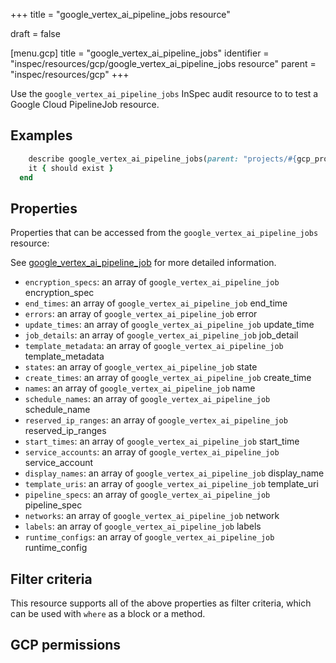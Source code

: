 +++
title = "google_vertex_ai_pipeline_jobs resource"

draft = false


[menu.gcp]
title = "google_vertex_ai_pipeline_jobs"
identifier = "inspec/resources/gcp/google_vertex_ai_pipeline_jobs resource"
parent = "inspec/resources/gcp"
+++

Use the `google_vertex_ai_pipeline_jobs` InSpec audit resource to to test a Google Cloud PipelineJob resource.

## Examples

```ruby
    describe google_vertex_ai_pipeline_jobs(parent: "projects/#{gcp_project_id}/locations/#{pipeline_job['region']}", region: ' value_region') do
    it { should exist }
  end
```

## Properties

Properties that can be accessed from the `google_vertex_ai_pipeline_jobs` resource:

See [google_vertex_ai_pipeline_job](google_vertex_ai_pipeline_job) for more detailed information.

  * `encryption_specs`: an array of `google_vertex_ai_pipeline_job` encryption_spec
  * `end_times`: an array of `google_vertex_ai_pipeline_job` end_time
  * `errors`: an array of `google_vertex_ai_pipeline_job` error
  * `update_times`: an array of `google_vertex_ai_pipeline_job` update_time
  * `job_details`: an array of `google_vertex_ai_pipeline_job` job_detail
  * `template_metadata`: an array of `google_vertex_ai_pipeline_job` template_metadata
  * `states`: an array of `google_vertex_ai_pipeline_job` state
  * `create_times`: an array of `google_vertex_ai_pipeline_job` create_time
  * `names`: an array of `google_vertex_ai_pipeline_job` name
  * `schedule_names`: an array of `google_vertex_ai_pipeline_job` schedule_name
  * `reserved_ip_ranges`: an array of `google_vertex_ai_pipeline_job` reserved_ip_ranges
  * `start_times`: an array of `google_vertex_ai_pipeline_job` start_time
  * `service_accounts`: an array of `google_vertex_ai_pipeline_job` service_account
  * `display_names`: an array of `google_vertex_ai_pipeline_job` display_name
  * `template_uris`: an array of `google_vertex_ai_pipeline_job` template_uri
  * `pipeline_specs`: an array of `google_vertex_ai_pipeline_job` pipeline_spec
  * `networks`: an array of `google_vertex_ai_pipeline_job` network
  * `labels`: an array of `google_vertex_ai_pipeline_job` labels
  * `runtime_configs`: an array of `google_vertex_ai_pipeline_job` runtime_config

## Filter criteria

This resource supports all of the above properties as filter criteria, which can be used
with `where` as a block or a method.

## GCP permissions
